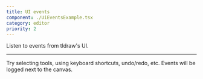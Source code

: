 ```yaml
---
title: UI events
component: ./UiEventsExample.tsx
category: editor
priority: 2
---
```


Listen to events from tldraw's UI.

---

Try selecting tools, using keyboard shortcuts, undo/redo, etc. Events will be logged next to the canvas.
